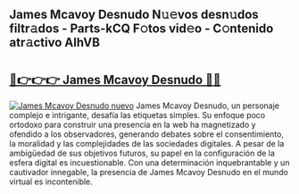 ## James Mcavoy Desnudo N𝚞𝚎vos desn𝚞dos filtr𝚊dos - Parts-kCQ F𝚘tos vid𝚎o - C𝚘ntenido atr𝚊ctivo AIhVB

# <h2><a href="http://mb5i51.tromn.icu/?c=James+Mcavoy+Desnudo">🔗👉👉👉 James Mcavoy Desnudo 🔗🔗</a></h2>

[![James Mcavoy Desnudo nuevo](https://i.imgur.com/pEAQMta.gif)](http://mb5i51.tromn.icu/?c=James+Mcavoy+Desnudo)
James Mcavoy Desnudo, un personaje complejo e intrigante, desafía las etiquetas simples. Su enfoque poco ortodoxo para construir una presencia en la web ha magnetizado y ofendido a los observadores, generando debates sobre el consentimiento, la moralidad y las complejidades de las sociedades digitales. A pesar de la ambigüedad de sus objetivos futuros, su papel en la configuración de la esfera digital es incuestionable. Con una determinación inquebrantable y un cautivador innegable, la presencia de James Mcavoy Desnudo en el mundo virtual es incontenible.
